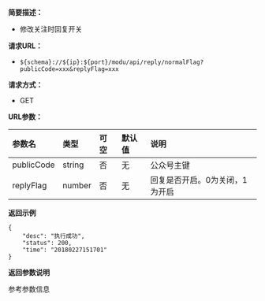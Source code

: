 **简要描述：** 

- 修改关注时回复开关


**请求URL：** 
- ` ${schema}://${ip}:${port}/modu/api/reply/normalFlag?publicCode=xxx&replyFlag=xxx `
  
**请求方式：**
- GET 

**URL参数：** 

| 参数名 | 类型 | 可空 | 默认值 | 说明 |
| :-- | :-- | :-- | :-- | :-- |
| publicCode | string | 否 | 无 | 公众号主键 |
| replyFlag | number | 否 | 无 | 回复是否开启。0为关闭，1为开启 |


 **返回示例**

``` 
{
    "desc": "执行成功",
    "status": 200,
    "time": "20180227151701"
}
```

 **返回参数说明** 

参考参数信息


